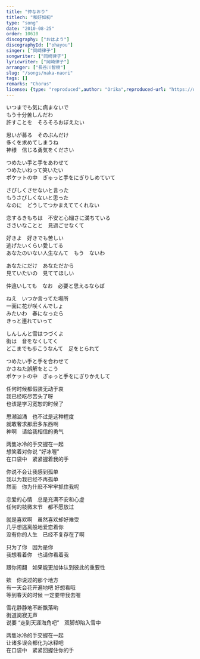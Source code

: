 ```yaml
---
title: "仲なおり"
titlech: "和好如初"
type: "song"
date: "2010-08-25"
order: 10610
discography: ["おはよう"]
discographyId: ["ohayou"]
singer: ["岡崎律子"]
songwriter: ["岡崎律子"]
lyricwriter: ["岡崎律子"]
arranger: ["長谷川智樹"]
slug: "/songs/naka-naori"
tags: []
remarks: "Chorus"
license: {type: "reproduced",author: "Orika",reproduced-url: "https://orikamushi.netlify.app/",reproduced-website: "織歌蟲網站"}
---
```


いつまでも気に病まないで   
もう十分苦しんだわ   
許すことを　そろそろおぼえたい   
  
思いが募る　そのぶんだけ   
多くを求めてしまうね   
神様　信じる勇気をください   
  
つめたい手と手をあわせて   
つめたいねって笑いたい   
ポケットの中　ぎゅっと手をにぎりしめていて   
  
さびしくさせないと言った   
もうさびしくないと思った   
なのに　どうしてつかまえててくれない   
  
恋するきもちは　不安と心細さに満ちている   
ささいなことと　見過ごせなくて   
  
好きよ　好きでも苦しい   
逃げたいくらい愛してる   
あなたのいない人生なんて　もう　ないわ   
  
あなたにだけ　あなただから   
見ていたいの　見ててほしい   
  
仲違いしても　なお　必要と思えるならば   
  
  
ねえ　いつか言ってた場所   
一面に花が咲くんでしょ   
みたいわ　春になったら   
きっと連れていって   
  
しんしんと雪はつづくよ   
街は　音をなくしてく   
どこまでも歩こうなんて　足をとられて   
  
つめたい手と手を合わせて   
かさねた誤解をとこう   
ポケットの中　ぎゅっと手をにぎりかえして  

<!-- 翻译 -->

任何时候都假装无动于衷   
我已经吃尽苦头了呀   
也该是学习宽恕的时候了   
  
思潮汹涌　也不过是这种程度  
就敢奢求那麽多东西啊   
神啊　请给我相信的勇气   
  
两隻冰冷的手交握在一起   
想笑着对你说 “好冰喔”   
在口袋中　紧紧握着我的手   
  
你说不会让我感到孤单   
我以为我已经不再孤单   
然而　你为什麽不牢牢抓住我呢   
  
恋爱的心情　总是充满不安和心虚   
任何的枝微末节　都不愿放过   
  
就是喜欢啊　虽然喜欢却好难受   
几乎想逃离般地爱恋着你   
没有你的人生　已经不复存在了啊   
  
只为了你　因为是你   
我想看着你　也请你看着我   
  
跟你闹翻　如果能更加体认到彼此的重要性   
  
  
欸　你说过的那个地方   
有一天会花开遍地吧 好想看哦　  
等到春天的时候 一定要带我去喔   
  
雪花静静地不断飘落哟   
街道阒寂无声   
说要 “走到天涯海角吧”　双脚却陷入雪中   
  
两隻冰冷的手交握在一起   
让诸多误会都化为冰释吧   
在口袋中　紧紧回握住你的手
